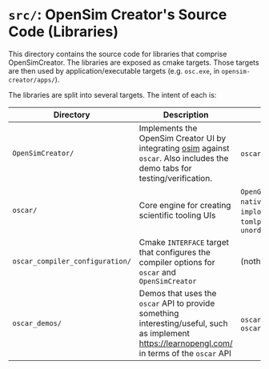 # `src/`: OpenSim Creator's Source Code (Libraries)

This directory contains the source code for libraries that comprise OpenSimCreator. The
libraries are exposed as cmake targets. Those targets are then used by application/executable
targets (e.g. `osc.exe`, in `opensim-creator/apps/`).

The libraries are split into several targets. The intent of each is:

| Directory | Description | Depends on |
| - | - | - |
| `OpenSimCreator/` | Implements the OpenSim Creator UI by integrating [osim](https://github.com/ComputationalBiomechanicsLab/osim) against `oscar`. Also includes the demo tabs for testing/verification. | `oscar`, `oscar_demos`, `osim` |
| `oscar/` | Core engine for creating scientific tooling UIs | `OpenGL`, `glew`, `SDL2`, `nativefiledialog`, `imgui`, `implot`, `stb`, `lunasvg`, `tomlplusplus`, `unordered_dense` |
| `oscar_compiler_configuration/` | Cmake `INTERFACE` target that configures the compiler options for `oscar` and `OpenSimCreator` | (nothing) |
| `oscar_demos/` | Demos that uses the `oscar` API to provide something interesting/useful, such as implement https://learnopengl.com/ in terms of the `oscar` API | `oscar`, `oscar_compiler_configuration` |
